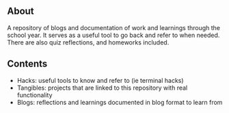 ## About
A repository of blogs and documentation of work and learnings through the school year. It serves as a useful tool to go back and refer to when needed. There are also quiz reflections, and homeworks included.

## Contents
- Hacks: useful tools to know and refer to (ie terminal hacks)
- Tangibles: projects that are linked to this repository with real functionality
- Blogs: reflections  and learnings documented in blog format to learn from

